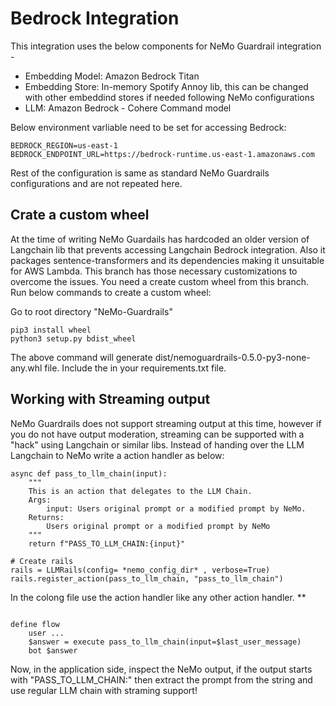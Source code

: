 # Bedrock Integration

This integration uses the below components for NeMo Guardrail integration -
- Embedding Model: Amazon Bedrock Titan
- Embedding Store: In-memory Spotify Annoy lib, this can be changed with other embeddind stores if needed following NeMo configurations
- LLM: Amazon Bedrock - Cohere Command model

Below environment varliable need to be set for accessing Bedrock:

```
BEDROCK_REGION=us-east-1
BEDROCK_ENDPOINT_URL=https://bedrock-runtime.us-east-1.amazonaws.com

```

Rest of the configuration is same as standard NeMo Guardrails configurations and are not repeated here.

## Crate a custom wheel

At the time of writing NeMo Guardails has hardcoded an older version of Langchain lib that prevents accessing Langchain Bedrock integration. Also it packages sentence-transformers and its dependencies making it unsuitable for AWS Lambda. This branch has those necessary customizations to overcome the issues. You need a create custom wheel from this branch. Run below commands to create a custom wheel:

Go to root directory "NeMo-Guardrails"

```
pip3 install wheel
python3 setup.py bdist_wheel

```
The above command will generate dist/nemoguardrails-0.5.0-py3-none-any.whl file. Include the in your requirements.txt file.


## Working with Streaming output

NeMo Guardrails does not support streaming output at this time, however if you do not have output moderation, streaming can be supported with a "hack" using Langchain or similar libs. Instead of handing over the LLM Langchain to NeMo write a action handler as below:

```
async def pass_to_llm_chain(input):
    """
    This is an action that delegates to the LLM Chain.
    Args:
        input: Users original prompt or a modified prompt by NeMo.
    Returns:
        Users original prompt or a modified prompt by NeMo
    """
    return f"PASS_TO_LLM_CHAIN:{input}"

# Create rails 
rails = LLMRails(config= *nemo_config_dir* , verbose=True)
rails.register_action(pass_to_llm_chain, "pass_to_llm_chain")

```

In the colong file use the action handler like any other action handler.
**
```

define flow
    user ...
    $answer = execute pass_to_llm_chain(input=$last_user_message)
    bot $answer
```

Now, in the application side, inspect the NeMo output, if the output starts with "PASS_TO_LLM_CHAIN:" then extract the prompt from the string and use regular LLM chain with straming support!

